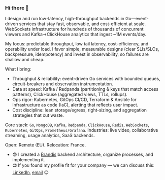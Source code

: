 ### Hi there 👋

I design and run low-latency, high-throughput backends in Go—event-driven services that stay fast, observable, and cost-efficient at scale. WebSockets infrastructure for hundreds of thousands of concurrent viewers and Kafka→ClickHouse analytics that ingest ~1M events/day.

My focus: predictable throughput, low tail latency, cost-efficiency, and operability under load. I favor simple, measurable designs (clear SLIs/SLOs, backpressure, idempotency) and invest in observability, so failures are shallow and cheap.

What I bring:

 * Throughput & reliability: event-driven Go services with bounded queues, circuit-breakers and observation instrumentation.
 * Data at speed: Kafka / Redpanda (partitioning & keys that match access patterns), ClickHouse (aggregated views, TTLs, rollups).
 * Ops rigor: Kubernetes, GitOps CI/CD, Terraform & Ansible for infrastructure as code (IaC), alerting that reflects user impact.
 * Cost discipline: lean storage/egress, right-sizing, and aggregation strategies that cut waste.

Core stack: `Go`, `MongoDB`, `Kafka`, `Redpanda`, `ClickHouse`, `Redis`, `WebSockets`, `Kubernetes`, `GitOps`, `Prometheus/Grafana`.
Industries: live video, collaborative streaming, usage analytics, SaaS backends.

Open: Remote (EU). Relocation: France.

- 😎 I created a [Brandis](https://brandis.us) backend architecture, organize processes, and implementing it.
- 📺 If you found my profile fit for your company — we can discuss this: [LinkedIn][linkedin], [email][email] 😉

[linkedin]: https://linkedin.com/in/rdmrcv/
[email]: mailto:r@dmrcv.me
